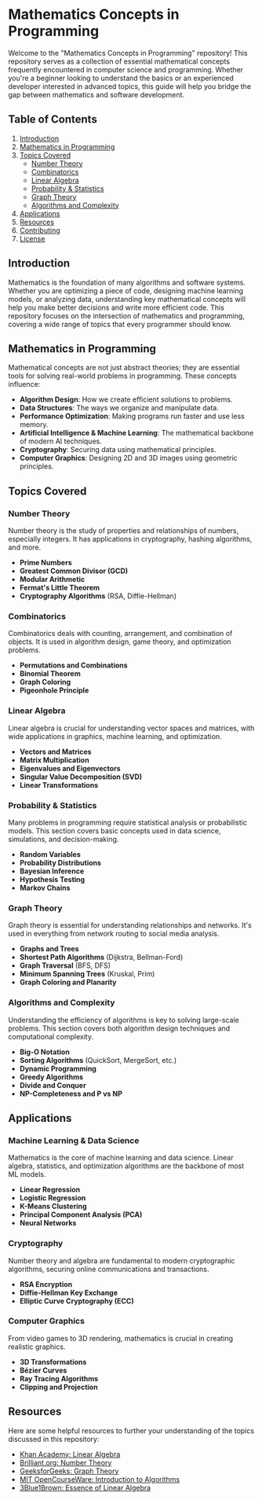 # Mathematics Concepts in Programming

Welcome to the "Mathematics Concepts in Programming" repository! This repository serves as a collection of essential mathematical concepts frequently encountered in computer science and programming. Whether you're a beginner looking to understand the basics or an experienced developer interested in advanced topics, this guide will help you bridge the gap between mathematics and software development.

## Table of Contents

1. [Introduction](#introduction)
2. [Mathematics in Programming](#mathematics-in-programming)
3. [Topics Covered](#topics-covered)
    - [Number Theory](#number-theory)
    - [Combinatorics](#combinatorics)
    - [Linear Algebra](#linear-algebra)
    - [Probability & Statistics](#probability--statistics)
    - [Graph Theory](#graph-theory)
    - [Algorithms and Complexity](#algorithms-and-complexity)
4. [Applications](#applications)
5. [Resources](#resources)
6. [Contributing](#contributing)
7. [License](#license)

## Introduction

Mathematics is the foundation of many algorithms and software systems. Whether you are optimizing a piece of code, designing machine learning models, or analyzing data, understanding key mathematical concepts will help you make better decisions and write more efficient code. This repository focuses on the intersection of mathematics and programming, covering a wide range of topics that every programmer should know.

## Mathematics in Programming

Mathematical concepts are not just abstract theories; they are essential tools for solving real-world problems in programming. These concepts influence:

- **Algorithm Design**: How we create efficient solutions to problems.
- **Data Structures**: The ways we organize and manipulate data.
- **Performance Optimization**: Making programs run faster and use less memory.
- **Artificial Intelligence & Machine Learning**: The mathematical backbone of modern AI techniques.
- **Cryptography**: Securing data using mathematical principles.
- **Computer Graphics**: Designing 2D and 3D images using geometric principles.

## Topics Covered

### Number Theory

Number theory is the study of properties and relationships of numbers, especially integers. It has applications in cryptography, hashing algorithms, and more.

- **Prime Numbers**
- **Greatest Common Divisor (GCD)**
- **Modular Arithmetic**
- **Fermat's Little Theorem**
- **Cryptography Algorithms** (RSA, Diffie-Hellman)

### Combinatorics

Combinatorics deals with counting, arrangement, and combination of objects. It is used in algorithm design, game theory, and optimization problems.

- **Permutations and Combinations**
- **Binomial Theorem**
- **Graph Coloring**
- **Pigeonhole Principle**

### Linear Algebra

Linear algebra is crucial for understanding vector spaces and matrices, with wide applications in graphics, machine learning, and optimization.

- **Vectors and Matrices**
- **Matrix Multiplication**
- **Eigenvalues and Eigenvectors**
- **Singular Value Decomposition (SVD)**
- **Linear Transformations**

### Probability & Statistics

Many problems in programming require statistical analysis or probabilistic models. This section covers basic concepts used in data science, simulations, and decision-making.

- **Random Variables**
- **Probability Distributions**
- **Bayesian Inference**
- **Hypothesis Testing**
- **Markov Chains**

### Graph Theory

Graph theory is essential for understanding relationships and networks. It's used in everything from network routing to social media analysis.

- **Graphs and Trees**
- **Shortest Path Algorithms** (Dijkstra, Bellman-Ford)
- **Graph Traversal** (BFS, DFS)
- **Minimum Spanning Trees** (Kruskal, Prim)
- **Graph Coloring and Planarity**

### Algorithms and Complexity

Understanding the efficiency of algorithms is key to solving large-scale problems. This section covers both algorithm design techniques and computational complexity.

- **Big-O Notation**
- **Sorting Algorithms** (QuickSort, MergeSort, etc.)
- **Dynamic Programming**
- **Greedy Algorithms**
- **Divide and Conquer**
- **NP-Completeness and P vs NP**

## Applications

### Machine Learning & Data Science
Mathematics is the core of machine learning and data science. Linear algebra, statistics, and optimization algorithms are the backbone of most ML models.

- **Linear Regression**
- **Logistic Regression**
- **K-Means Clustering**
- **Principal Component Analysis (PCA)**
- **Neural Networks**

### Cryptography
Number theory and algebra are fundamental to modern cryptographic algorithms, securing online communications and transactions.

- **RSA Encryption**
- **Diffie-Hellman Key Exchange**
- **Elliptic Curve Cryptography (ECC)**

### Computer Graphics
From video games to 3D rendering, mathematics is crucial in creating realistic graphics.

- **3D Transformations**
- **Bézier Curves**
- **Ray Tracing Algorithms**
- **Clipping and Projection**

## Resources

Here are some helpful resources to further your understanding of the topics discussed in this repository:

- [Khan Academy: Linear Algebra](https://www.khanacademy.org/math/linear-algebra)
- [Brilliant.org: Number Theory](https://brilliant.org/courses/number-theory/)
- [GeeksforGeeks: Graph Theory](https://www.geeksforgeeks.org/graph-data-structure-and-algorithms/)
- [MIT OpenCourseWare: Introduction to Algorithms](https://ocw.mit.edu/courses/electrical-engineering-and-computer-science/6-006-introduction-to-algorithms-spring-2011/)
- [3Blue1Brown: Essence of Linear Algebra](https://www.youtube.com/playlist?list=PLLSSvQz8A4GJwFfjf4pk2S1-wqgh9r3mo)
